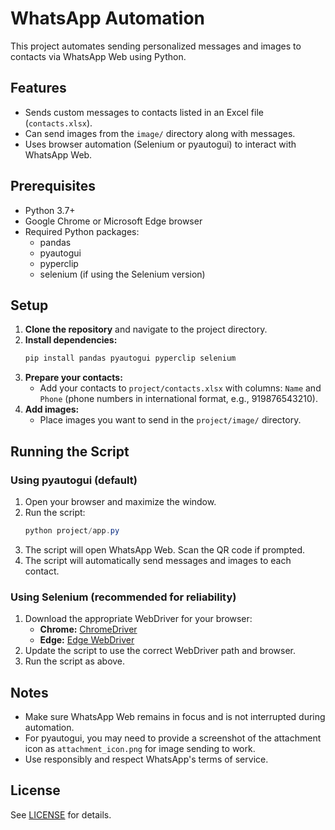 # WhatsApp Automation

This project automates sending personalized messages and images to contacts via WhatsApp Web using Python.

## Features
- Sends custom messages to contacts listed in an Excel file (`contacts.xlsx`).
- Can send images from the `image/` directory along with messages.
- Uses browser automation (Selenium or pyautogui) to interact with WhatsApp Web.

## Prerequisites
- Python 3.7+
- Google Chrome or Microsoft Edge browser
- Required Python packages:
  - pandas
  - pyautogui
  - pyperclip
  - selenium (if using the Selenium version)

## Setup
1. **Clone the repository** and navigate to the project directory.
2. **Install dependencies:**
   ```powershell
   pip install pandas pyautogui pyperclip selenium
   ```
3. **Prepare your contacts:**
   - Add your contacts to `project/contacts.xlsx` with columns: `Name` and `Phone` (phone numbers in international format, e.g., 919876543210).
4. **Add images:**
   - Place images you want to send in the `project/image/` directory.

## Running the Script

### Using pyautogui (default)
1. Open your browser and maximize the window.
2. Run the script:
   ```powershell
   python project/app.py
   ```
3. The script will open WhatsApp Web. Scan the QR code if prompted.
4. The script will automatically send messages and images to each contact.

### Using Selenium (recommended for reliability)
1. Download the appropriate WebDriver for your browser:
   - **Chrome:** [ChromeDriver](https://chromedriver.chromium.org/downloads)
   - **Edge:** [Edge WebDriver](https://developer.microsoft.com/en-us/microsoft-edge/tools/webdriver/)
2. Update the script to use the correct WebDriver path and browser.
3. Run the script as above.

## Notes
- Make sure WhatsApp Web remains in focus and is not interrupted during automation.
- For pyautogui, you may need to provide a screenshot of the attachment icon as `attachment_icon.png` for image sending to work.
- Use responsibly and respect WhatsApp's terms of service.

## License
See [LICENSE](LICENSE) for details.
